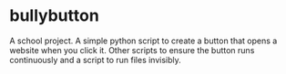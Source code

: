 bullybutton
===========

A school project. A simple python script to create a button that opens a website when you click it. Other scripts to ensure the button runs continuously and a script to run files invisibly.
